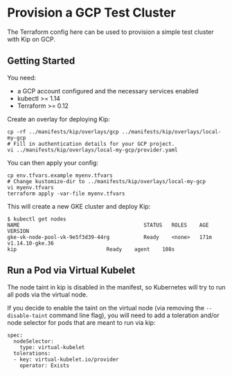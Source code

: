 # Provision a GCP Test Cluster

The Terraform config here can be used to provision a simple test cluster with Kip on GCP.

## Getting Started

You need:
* a GCP account configured and the necessary services enabled
* kubectl >= 1.14
* Terraform >= 0.12

Create an overlay for deploying Kip:

    cp -rf ../manifests/kip/overlays/gcp ../manifests/kip/overlays/local-my-gcp
    # Fill in authentication details for your GCP project.
    vi ../manifests/kip/overlays/local-my-gcp/provider.yaml

You can then apply your config:

    cp env.tfvars.example myenv.tfvars
    # Change kustomize-dir to ../manifests/kip/overlays/local-my-gcp
    vi myenv.tfvars
    terraform apply -var-file myenv.tfvars

This will create a new GKE cluster and deploy Kip:

    $ kubectl get nodes
    NAME                                        STATUS   ROLES    AGE    VERSION
    gke-vk-node-pool-vk-9e5f3d39-44rg           Ready    <none>   171m   v1.14.10-gke.36
    kip                             Ready    agent    108s

## Run a Pod via Virtual Kubelet

The node taint in kip is disabled in the manifest, so Kubernetes will try to run all pods via the virtual node.

If you decide to enable the taint on the virtual node (via removing the `--disable-taint` command line flag), you will need to add a toleration and/or node selector for pods that are meant to run via kip:

    spec:
      nodeSelector:
        type: virtual-kubelet
      tolerations:
      - key: virtual-kubelet.io/provider
        operator: Exists
